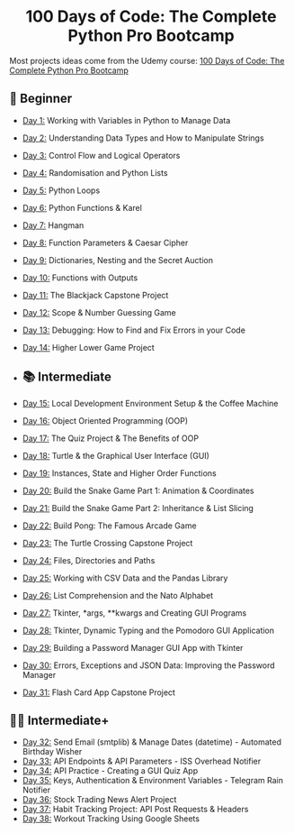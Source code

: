 <h1 align="center">100 Days of Code: The Complete Python Pro Bootcamp
</h1>

Most projects ideas come from the Udemy course: [100 Days of Code: The Complete Python Pro Bootcamp](https://www.udemy.com/course/100-days-of-code/)

## 🔰 Beginner

- [Day 1:](https://github.com/SimonNC/100-days-of-code-Python/tree/main/Day_001) Working with Variables in Python to Manage Data
- [Day 2:](https://github.com/SimonNC/100-days-of-code-Python/tree/main/Day_002) Understanding Data Types and How to Manipulate Strings
- [Day 3:](https://github.com/SimonNC/100-days-of-code-Python/tree/main/Day_003) Control Flow and Logical Operators
- [Day 4:](https://github.com/SimonNC/100-days-of-code-Python/tree/main/Day_004) Randomisation and Python Lists
- [Day 5:](https://github.com/SimonNC/100-days-of-code-Python/tree/main/Day_005) Python Loops
- [Day 6:](https://github.com/SimonNC/100-days-of-code-Python/tree/main/Day_006) Python Functions & Karel
- [Day 7:](https://github.com/SimonNC/100-days-of-code-Python/tree/main/Day_007) Hangman
- [Day 8:](https://github.com/SimonNC/100-days-of-code-Python/tree/main/Day_008) Function Parameters & Caesar Cipher
- [Day 9:](https://github.com/SimonNC/100-days-of-code-Python/tree/main/Day_009) Dictionaries, Nesting and the Secret Auction
- [Day 10:](https://github.com/SimonNC/100-days-of-code-Python/tree/main/Day_010) Functions with Outputs
- [Day 11:](https://github.com/SimonNC/100-days-of-code-Python/tree/main/Day_011) The Blackjack Capstone Project
- [Day 12:](https://github.com/SimonNC/100-days-of-code-Python/tree/main/Day_012) Scope & Number Guessing Game
- [Day 13:](https://github.com/SimonNC/100-days-of-code-Python/tree/main/Day_013) Debugging: How to Find and Fix Errors in your Code
- [Day 14:](https://github.com/SimonNC/100-days-of-code-Python/tree/main/Day_014) Higher Lower Game Project

- ## 📚 Intermediate
- [Day 15:](https://github.com/SimonNC/100-days-of-code-Python/tree/main/Day_015) Local Development Environment Setup & the Coffee Machine
- [Day 16:](https://github.com/SimonNC/100-days-of-code-Python/tree/main/Day_016) Object Oriented Programming (OOP)
- [Day 17:](https://github.com/SimonNC/100-days-of-code-Python/tree/main/Day_017) The Quiz Project & The Benefits of OOP
- [Day 18:](https://github.com/SimonNC/100-days-of-code-Python/tree/main/Day_018) Turtle & the Graphical User Interface (GUI)
- [Day 19:](https://github.com/SimonNC/100-days-of-code-Python/tree/main/Day_019) Instances, State and Higher Order Functions
- [Day 20:](https://github.com/SimonNC/100-days-of-code-Python/tree/main/Day_020) Build the Snake Game Part 1: Animation & Coordinates
- [Day 21:](https://github.com/SimonNC/100-days-of-code-Python/tree/main/Day_021) Build the Snake Game Part 2: Inheritance & List Slicing
- [Day 22:](https://github.com/SimonNC/100-days-of-code-Python/tree/main/Day_022) Build Pong: The Famous Arcade Game
- [Day 23:](https://github.com/SimonNC/100-days-of-code-Python/tree/main/Day_023) The Turtle Crossing Capstone Project
- [Day 24:](https://github.com/SimonNC/100-days-of-code-Python/tree/main/Day_024) Files, Directories and Paths
- [Day 25:](https://github.com/SimonNC/100-days-of-code-Python/tree/main/Day_025) Working with CSV Data and the Pandas Library
- [Day 26:](https://github.com/SimonNC/100-days-of-code-Python/tree/main/Day_026) List Comprehension and the Nato Alphabet
- [Day 27:](https://github.com/SimonNC/100-days-of-code-Python/tree/main/Day_027)  Tkinter, *args, **kwargs and Creating GUI Programs
- [Day 28:](https://github.com/SimonNC/100-days-of-code-Python/tree/main/Day_028) Tkinter, Dynamic Typing and the Pomodoro GUI Application
- [Day 29:](https://github.com/SimonNC/100-days-of-code-Python/tree/main/Day_029) Building a Password Manager GUI App with Tkinter
- [Day 30:](https://github.com/SimonNC/100-days-of-code-Python/tree/main/Day_030) Errors, Exceptions and JSON Data: Improving the Password Manager
- [Day 31:](https://github.com/SimonNC/100-days-of-code-Python/tree/main/Day_031) Flash Card App Capstone Project


## 👨‍💻 Intermediate+
- [Day 32:](https://github.com/SimonNC/100-days-of-code-Python/tree/main/Day_032) Send Email (smtplib) & Manage Dates (datetime) - Automated Birthday Wisher
- [Day 33:](https://github.com/SimonNC/100-days-of-code-Python/tree/main/Day_033) API Endpoints & API Parameters - ISS Overhead Notifier
- [Day 34:](https://github.com/SimonNC/100-days-of-code-Python/tree/main/Day_034) API Practice - Creating a GUI Quiz App
- [Day 35:](https://github.com/SimonNC/100-days-of-code-Python/tree/main/Day_035) Keys, Authentication & Environment Variables - Telegram Rain Notifier
- [Day 36:](https://github.com/SimonNC/100-days-of-code-Python/tree/main/Day_036) Stock Trading News Alert Project
- [Day 37:](https://github.com/SimonNC/100-days-of-code-Python/tree/main/Day_037) Habit Tracking Project: API Post Requests & Headers
- [Day 38:](https://github.com/SimonNC/100-days-of-code-Python/tree/main/Day_038) Workout Tracking Using Google Sheets